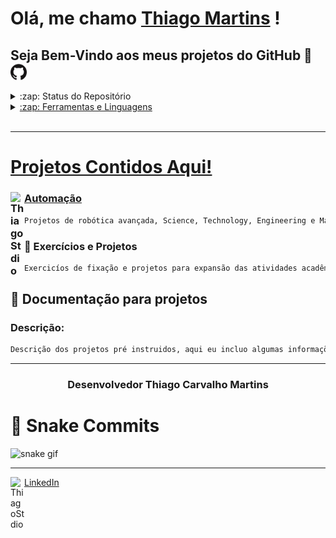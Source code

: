 # Olá, me chamo [Thiago Martins](https://wa.link/k2qiqs) !


## Seja Bem-Vindo aos meus projetos do GitHub  📂 <img align="center" alt="GitHub" width="26px" src="https://raw.githubusercontent.com/github/explore/78df643247d429f6cc873026c0622819ad797942/topics/github/github.png" />

<details>
  
  <summary>:zap: Status do Repositório</summary>

<div>
<a href="https://github.com/seu-usuário-aqui">
<img loading="lazy" height="180em" src="https://github-readme-stats.vercel.app/api?username=ThiagoSEO&show_icons=true&theme=dracula&include_all_commits=true&count_private=true"/>
</div>
  
</details>

<details>
  
  <summary>:zap: Ferramentas e Linguagens </summary>

<img align="left" alt="GitHub" width="26px" src="https://raw.githubusercontent.com/github/explore/78df643247d429f6cc873026c0622819ad797942/topics/github/github.png" />
<img align="left" alt="Terminal" width="26px" src="https://raw.githubusercontent.com/github/explore/80688e429a7d4ef2fca1e82350fe8e3517d3494d/topics/terminal/terminal.png" />
<img align="left" alt="CPP" width="26px" src="https://raw.githubusercontent.com/github/explore/80688e429a7d4ef2fca1e82350fe8e3517d3494d/topics/cpp/cpp.png" />
<img align="left" alt="HTML" width="26px" src="https://raw.githubusercontent.com/github/explore/80688e429a7d4ef2fca1e82350fe8e3517d3494d/topics/html/html.png" />
<img align="left" alt="PHP" width="26px" src="https://raw.githubusercontent.com/github/explore/ccc16358ac4530c6a69b1b80c7223cd2744dea83/topics/php/php.png" />
<img align="left" alt="CSS" width="26px" src="https://raw.githubusercontent.com/github/explore/80688e429a7d4ef2fca1e82350fe8e3517d3494d/topics/css/css.png" />
<img align="left" alt="GIT" width="26px" src="https://raw.githubusercontent.com/github/explore/80688e429a7d4ef2fca1e82350fe8e3517d3494d/topics/git/git.png" />
<img align="left" alt="Visual Studio Code" width="26px" src="https://raw.githubusercontent.com/github/explore/80688e429a7d4ef2fca1e82350fe8e3517d3494d/topics/visual-studio-code/visual-studio-code.png" />
<img align="left" alt="MySQL" width="26px" src="https://raw.githubusercontent.com/github/explore/80688e429a7d4ef2fca1e82350fe8e3517d3494d/topics/mysql/mysql.png" />
<img align="left" alt="ARDUINO" width="26px" src="https://raw.githubusercontent.com/github/explore/80688e429a7d4ef2fca1e82350fe8e3517d3494d/topics/arduino/arduino.png" />
<img align="left" alt="JS" width="26px" src="https://raw.githubusercontent.com/github/explore/80688e429a7d4ef2fca1e82350fe8e3517d3494d/topics/javascript/javascript.png" />
<img align="left" alt="LARAVEL" width="26px" src="https://raw.githubusercontent.com/github/explore/56a826d05cf762b2b50ecbe7d492a839b04f3fbf/topics/laravel/laravel.png" />
<img align="left" alt="Node.js" width="26px" src="https://raw.githubusercontent.com/github/explore/80688e429a7d4ef2fca1e82350fe8e3517d3494d/topics/nodejs/nodejs.png" />
<img align="left" alt="XAMARIN" width="26px" src="https://raw.githubusercontent.com/github/explore/80688e429a7d4ef2fca1e82350fe8e3517d3494d/topics/xamarin/xamarin.png" />
<img align="left" alt="SQL" width="26px" src="https://raw.githubusercontent.com/github/explore/80688e429a7d4ef2fca1e82350fe8e3517d3494d/topics/sql/sql.png" />
<img align="left" alt="CSHARP" width="26px" src="https://raw.githubusercontent.com/github/explore/80688e429a7d4ef2fca1e82350fe8e3517d3494d/topics/csharp/csharp.png" />
<img align="left" alt="RASPBERY" width="26px" src="https://raw.githubusercontent.com/github/explore/80688e429a7d4ef2fca1e82350fe8e3517d3494d/topics/raspberry-pi/raspberry-pi.png" />
<img align="left" alt="BOOTSTRAP" width="26px" src="https://raw.githubusercontent.com/github/explore/80688e429a7d4ef2fca1e82350fe8e3517d3494d/topics/bootstrap/bootstrap.png" />
<img align="left" alt="PYTON" width="26px" src="https://raw.githubusercontent.com/github/explore/80688e429a7d4ef2fca1e82350fe8e3517d3494d/topics/python/python.png" />
</details>

<br/>

---

# Projetos Contidos Aqui!

### <img align="left" alt="ThiagoStdio" width="22px" src="https://cdn.jsdelivr.net/npm/simple-icons@3.7.0/icons/arduino.svg" /> Automação


```sh
Projetos de robótica avançada, Science, Technology, Engineering e Mathematics (STEM).
```

### :ocean: Exercícios e Projetos

```sh
Exercicíos de fixação e projetos para expansão das atividades acadêmicas.
```

## :page_facing_up: Documentação para projetos

### Descrição:

```sh
Descrição dos projetos pré instruidos, aqui eu incluo algumas informações para descrever o projeto.
```

---

### <div align="center">Desenvolvedor Thiago Carvalho Martins</div>

# :ghost: Snake Commits
![snake gif](https://github.com/ThiagoSEO/ThiagoSEO/blob/output/github-user-contribution.svg)

---
[LinkedIn](https://www.linkedin.com/in/thiago-c-621365175/)[<img align="left" alt="ThiagoStdio" width="22px" src="https://cdn.jsdelivr.net/npm/simple-icons@v3/icons/linkedin.svg" />](https://www.linkedin.com/in/thiago-c-621365175/)







<!-- Markdown link & img dfn's -->
[XAMARIN]: https://img.shields.io/badge/XAMARIN-TRUE-white
[Teste de usabilidade]: https://img.shields.io/badge/TestedeUsabilidade-OK-black
[DOWNLOADS]: https://img.shields.io/badge/Downloads-X-cyan
[JAVA]: https://img.shields.io/badge/JAVA-TRUE-pink
[CSS]: https://img.shields.io/badge/CSS-TRUE-green
[HTML]: https://img.shields.io/badge/HTML-TRUE-blue
[PHP]: https://img.shields.io/badge/PHP-TRUE-red
[FP]: https://img.shields.io/badge/FernandoPrestes-FLAG-yellow
[ARDUINO]: https://img.shields.io/badge/Arduino-UNO-yellowgreen
[CS]: https://img.shields.io/badge/C-Sharp-cyan
[SQL]: https://img.shields.io/badge/SQL-TRUE-red
[JS]: https://img.shields.io/badge/Java-Script-red
[TCC]: https://img.shields.io/badge/TCC-FP-green
[TCCF]: https://img.shields.io/badge/TCC-IFSP-green
[IFSP]: https://img.shields.io/badge/IFSP-Flag-green
[THIAGO]: https://img.shields.io/badge/THIAGO-MARTINS-Flag-green
[CEL]: https://img.shields.io/badge/(15)-981384477-Flag-blue

<!-- :construction:
Emojis [https://gist.github.com/rxaviers/7360908] 
BadgesOnline [https://github.com/Ileriayo/markdown-badges] 
Icones [https://simpleicons.org/] 
Badges [https://shields.io/]
-->
